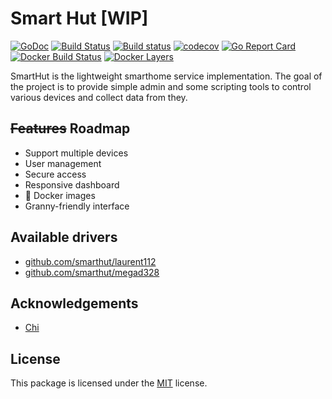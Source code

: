 # Smart Hut [WIP]

[![GoDoc](https://godoc.org/github.com/smarthut/smarthut?status.svg)](https://godoc.org/github.com/smarthut/smarthut) [![Build Status](https://travis-ci.org/smarthut/smarthut.svg?branch=master)](https://travis-ci.org/smarthut/smarthut) [![Build status](https://ci.appveyor.com/api/projects/status/1lxy34tblt2y4ax8?svg=true)](https://ci.appveyor.com/project/leonidboykov/smarthut) [![codecov](https://codecov.io/gh/smarthut/smarthut/branch/master/graph/badge.svg)](https://codecov.io/gh/smarthut/smarthut) [![Go Report Card](https://goreportcard.com/badge/github.com/smarthut/smarthut)](https://goreportcard.com/report/github.com/smarthut/smarthut) [![Docker Build Status](https://img.shields.io/docker/build/smarthut/smarthut.svg)](https://hub.docker.com/r/smarthut/smarthut/) [![Docker Layers](https://images.microbadger.com/badges/image/smarthut/smarthut.svg)](https://microbadger.com/images/smarthut/smarthut)

SmartHut is the lightweight smarthome service implementation. The goal of the
project is to provide simple admin and some scripting tools to control various
devices and collect data from they.

## ~~Features~~ Roadmap

* Support multiple devices
* User management
* Secure access
* Responsive dashboard
* :whale: Docker images
* Granny-friendly interface

## Available drivers

* [github.com/smarthut/laurent112](https://github.com/smarthut/laurent112)
* [github.com/smarthut/megad328](https://github.com/smarthut/megad328)

## Acknowledgements

* [Chi](https://github.com/go-chi/chi)

## License

This package is licensed under the [MIT](LICENSE) license.

